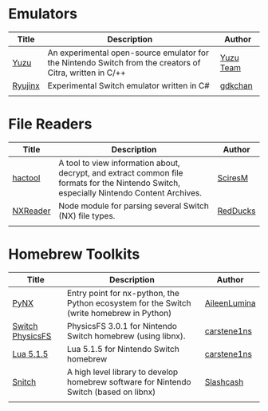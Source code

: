 # Emulators

| Title                                         | Description                                                                                              | Author                                   |
| --------------------------------------------- | -------------------------------------------------------------------------------------------------------- | ---------------------------------------- |
| [Yuzu](https://github.com/yuzu-emu/yuzu)      | An experimental open-source emulator for the Nintendo Switch from the creators of Citra, written in C/++ | [Yuzu Team](https://github.com/yuzu-emu) |
| [Ryujinx](https://github.com/gdkchan/Ryujinx) | Experimental Switch emulator written in C\#                                                              | [gdkchan](https://github.com/gdkchan)    |
|                                               |                                                                                                          |                                          |

# File Readers

| Title                                             | Description                                                                                                                               | Author                                   |
| ------------------------------------------------- | ----------------------------------------------------------------------------------------------------------------------------------------- | ---------------------------------------- |
| [hactool](https://github.com/SciresM/hactool)     | A tool to view information about, decrypt, and extract common file formats for the Nintendo Switch, especially Nintendo Content Archives. | [SciresM](https://github.com/SciresM)    |
| [NXReader](https://github.com/RedDuckss/NXReader) | Node module for parsing several Switch (NX) file types.                                                                                   | [RedDucks](https://github.com/RedDuckss) |
|                                                   |                                                                                                                                           |                                          |

# Homebrew Toolkits

| Title                                                            | Description                                                                               | Author                                          |
| ---------------------------------------------------------------- | ----------------------------------------------------------------------------------------- | ----------------------------------------------- |
| [PyNX](https://github.com/nx-python/PyNX)                        | Entry point for nx-python, the Python ecosystem for the Switch (write homebrew in Python) | [AileenLumina](https://github.com/AileenLumina) |
| [Switch PhysicsFS](https://github.com/carstene1ns/physfs-switch) | PhysicsFS 3.0.1 for Nintendo Switch homebrew (using libnx).                               | [carstene1ns](https://github.com/carstene1ns)   |
| [Lua 5.1.5](https://github.com/carstene1ns/lua51-switch)         | Lua 5.1.5 for Nintendo Switch homebrew                                                    | [carstene1ns](https://github.com/carstene1ns)   |
| [Snitch](https://github.com/Slashcash/Snitch)                    | A high level library to develop homebrew software for Nintendo Switch (based on libnx)    | [Slashcash](https://github.com/Slashcash)       |
|                                                                  |                                                                                           |                                                 |
